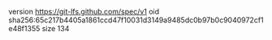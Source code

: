 version https://git-lfs.github.com/spec/v1
oid sha256:65c217b4405a1861ccd47f10031d3149a9485dc0b97b0c9040972cf1e48f1355
size 134
